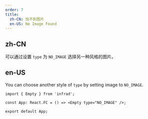```yaml
---
order: 7
title:
  zh-CN: 找不到图片
  en-US: No Image Found
---
```


## zh-CN

可以通过设置 `type` 为 `NO_IMAGE` 选择另一种风格的图片。

## en-US

You can choose another style of `type` by setting image to `NO_IMAGE`.

```tsx
import { Empty } from 'infrad';

const App: React.FC = () => <Empty type="NO_IMAGE" />;

export default App;
```
